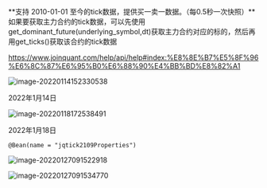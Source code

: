 **支持 2010-01-01 至今的tick数据，提供买一卖一数据。（每0.5秒一次快照）**如果要获取主力合约的tick数据，可以先使用get_dominant_future(underlying_symbol,dt)获取主力合约对应的标的，然后再用get_ticks()获取该合约的tick数据



https://www.joinquant.com/help/api/help#index:%E8%8E%B7%E5%8F%96%E6%8C%87%E6%95%B0%E6%88%90%E4%BB%BD%E8%82%A1







![image-20220114152330538](C:\Users\田付成\AppData\Roaming\Typora\typora-user-images\image-20220114152330538.png)

2022年1月14日





![image-20220118172538491](C:\Users\田付成\AppData\Roaming\Typora\typora-user-images\image-20220118172538491.png)



2022年1月18日





```
@Bean(name = "jqtick2109Properties")
```

![image-20220127091522918](C:\Users\田付成\AppData\Roaming\Typora\typora-user-images\image-20220127091522918.png)

![image-20220127091534770](C:\Users\田付成\AppData\Roaming\Typora\typora-user-images\image-20220127091534770.png)











































